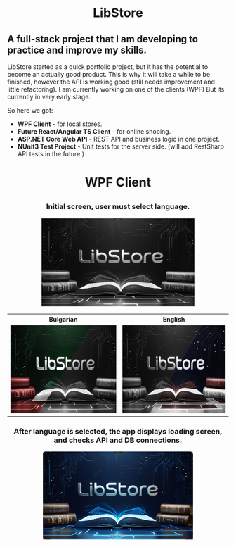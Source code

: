 # <p align="center">LibStore</p>
 ## A full-stack project that I am developing to practice and improve my skills.
 LibStore started as a quick portfolio project, but it has the potential to become an actually good product. This is why it will take a while to be finished, however the API is working good (still needs improvement and little refactoring). I am currently working on one of the clients (WPF) But its currently in very early stage.

 So here we got:
 - **WPF Client** - for local stores.
 - **Future React/Angular TS Client** - for online shoping.
- **ASP.NET Core Web API** - REST API and business logic in one project.
- **NUnit3 Test Project** - Unit tests for the server side. (will add RestSharp API tests in the future.)

# <p align="center">WPF Client</p>
### <p align="center">Initial screen, user must select language.</p>
<p align="center">
<img height="200" alt="Language selection screen" src="Screenshots/1.png"/></p>
<table align="center">
    <tr>
        <th>Bulgarian</th>
        <th>English</th>
    </tr>
    <tr>
        <td><img alt="Bulgarian" height="200" src="Screenshots/2.png">
        <td><img alt="English" height="200" src="Screenshots/3.png">
</table>

### <p align="center"> After language is selected, the app displays loading screen, and checks API and DB connections.</p>
<p align="center"><img alt="Loading screen" height="200" src="Screenshots/4.png"/></p>
